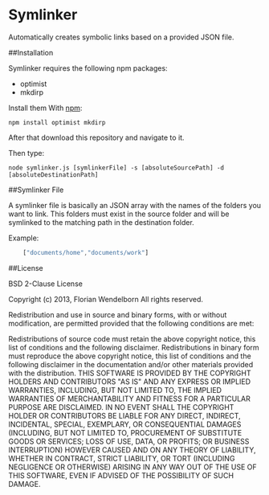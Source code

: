 Symlinker
=========

Automatically creates symbolic links based on a provided JSON file.

##Installation

Symlinker requires the following npm packages:
- optimist
- mkdirp

Install them With [npm](http://github.com/isaacs/npm):

    npm install optimist mkdirp

After that download this repository and navigate to it.

Then type:

    node symlinker.js [symlinkerFile] -s [absoluteSourcePath] -d [absoluteDestinationPath]

##Symlinker File

A symlinker file is basically an JSON array with the names of the folders you want to link. This folders must exist in the source folder and will be symlinked to the matching path in the destination folder.

Example:
````javascript
    ["documents/home","documents/work"]
````

##License

BSD 2-Clause License

Copyright (c) 2013, Florian Wendelborn
All rights reserved.

Redistribution and use in source and binary forms, with or without modification, are permitted provided that the following conditions are met:

Redistributions of source code must retain the above copyright notice, this list of conditions and the following disclaimer.
Redistributions in binary form must reproduce the above copyright notice, this list of conditions and the following disclaimer in the documentation and/or other materials provided with the distribution.
THIS SOFTWARE IS PROVIDED BY THE COPYRIGHT HOLDERS AND CONTRIBUTORS "AS IS" AND ANY EXPRESS OR IMPLIED WARRANTIES, INCLUDING, BUT NOT LIMITED TO, THE IMPLIED WARRANTIES OF MERCHANTABILITY AND FITNESS FOR A PARTICULAR PURPOSE ARE DISCLAIMED. IN NO EVENT SHALL THE COPYRIGHT HOLDER OR CONTRIBUTORS BE LIABLE FOR ANY DIRECT, INDIRECT, INCIDENTAL, SPECIAL, EXEMPLARY, OR CONSEQUENTIAL DAMAGES (INCLUDING, BUT NOT LIMITED TO, PROCUREMENT OF SUBSTITUTE GOODS OR SERVICES; LOSS OF USE, DATA, OR PROFITS; OR BUSINESS INTERRUPTION) HOWEVER CAUSED AND ON ANY THEORY OF LIABILITY, WHETHER IN CONTRACT, STRICT LIABILITY, OR TORT (INCLUDING NEGLIGENCE OR OTHERWISE) ARISING IN ANY WAY OUT OF THE USE OF THIS SOFTWARE, EVEN IF ADVISED OF THE POSSIBILITY OF SUCH DAMAGE.
